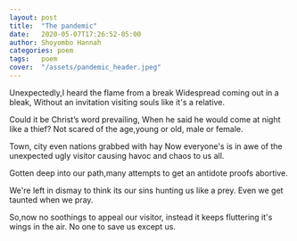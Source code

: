 ```yaml
---
layout: post
title:  "The pandemic"
date:   2020-05-07T17:26:52-05:00
author: Shoyombo Hannah
categories: poem
tags:	poem
cover:  "/assets/pandemic_header.jpeg"
---
```


Unexpectedly,I heard the flame from a break 
Widespread coming out in a bleak,
Without an invitation visiting souls like it's a relative.

Could it  be Christ’s word prevailing, 
When he said he would come at night like a thief?
Not scared of the age,young or old, male or female.

Town, city even nations grabbed with hay
Now everyone's is in awe of the unexpected ugly visitor causing havoc and chaos to us all.

Gotten deep into our path,many attempts to get an antidote proofs abortive.

We're left in dismay to think its our sins hunting us like a prey.
Even we get taunted when we pray.

So,now no soothings to appeal our visitor, instead it keeps fluttering it's wings in the air.
No one to save us except us.
